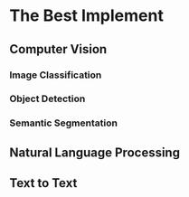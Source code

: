 # The Best Implement
## Computer Vision
### Image Classification
### Object Detection
### Semantic Segmentation
## Natural Language Processing
## Text to Text
